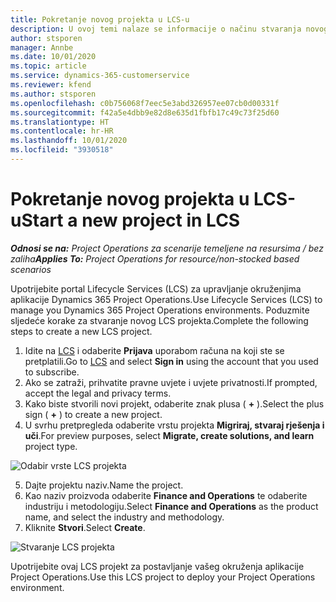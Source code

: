 ```yaml
---
title: Pokretanje novog projekta u LCS-u
description: U ovoj temi nalaze se informacije o načinu stvaranja novog projekta u LCS-u za vaše okruženje aplikacije Project Operations.
author: stsporen
manager: Annbe
ms.date: 10/01/2020
ms.topic: article
ms.service: dynamics-365-customerservice
ms.reviewer: kfend
ms.author: stsporen
ms.openlocfilehash: c0b756068f7eec5e3abd326957ee07cb0d00331f
ms.sourcegitcommit: f42a5e4dbb9e82d8e635d1fbfb17c49c73f25d60
ms.translationtype: HT
ms.contentlocale: hr-HR
ms.lasthandoff: 10/01/2020
ms.locfileid: "3930518"
---
```

# <a name="start-a-new-project-in-lcs"></a><span data-ttu-id="0f97b-103">Pokretanje novog projekta u LCS-u</span><span class="sxs-lookup"><span data-stu-id="0f97b-103">Start a new project in LCS</span></span>

<span data-ttu-id="0f97b-104">_**Odnosi se na:** Project Operations za scenarije temeljene na resursima / bez zaliha_</span><span class="sxs-lookup"><span data-stu-id="0f97b-104">_**Applies To:** Project Operations for resource/non-stocked based scenarios_</span></span>

<span data-ttu-id="0f97b-105">Upotrijebite portal Lifecycle Services (LCS) za upravljanje okruženjima aplikacije Dynamics 365 Project Operations.</span><span class="sxs-lookup"><span data-stu-id="0f97b-105">Use Lifecycle Services (LCS) to manage you Dynamics 365 Project Operations environments.</span></span> <span data-ttu-id="0f97b-106">Poduzmite sljedeće korake za stvaranje novog LCS projekta.</span><span class="sxs-lookup"><span data-stu-id="0f97b-106">Complete the following steps to create a new LCS project.</span></span>

1. <span data-ttu-id="0f97b-107">Idite na [LCS](https://lcs.dynamics.com/Logon/Index) i odaberite **Prijava** uporabom računa na koji ste se pretplatili.</span><span class="sxs-lookup"><span data-stu-id="0f97b-107">Go to [LCS](https://lcs.dynamics.com/Logon/Index) and select **Sign in** using the account that you used to subscribe.</span></span>
2. <span data-ttu-id="0f97b-108">Ako se zatraži, prihvatite pravne uvjete i uvjete privatnosti.</span><span class="sxs-lookup"><span data-stu-id="0f97b-108">If prompted, accept the legal and privacy terms.</span></span>
3. <span data-ttu-id="0f97b-109">Kako biste stvorili novi projekt, odaberite znak plusa ( **+** ).</span><span class="sxs-lookup"><span data-stu-id="0f97b-109">Select the plus sign ( **+** ) to create a new project.</span></span>
4. <span data-ttu-id="0f97b-110">U svrhu pretpregleda odaberite vrstu projekta **Migriraj, stvaraj rješenja i uči**.</span><span class="sxs-lookup"><span data-stu-id="0f97b-110">For preview purposes, select **Migrate, create solutions, and learn** project type.</span></span>

  ![Odabir vrste LCS projekta](./media/create-lcs-1.png)

5. <span data-ttu-id="0f97b-112">Dajte projektu naziv.</span><span class="sxs-lookup"><span data-stu-id="0f97b-112">Name the project.</span></span> 
6. <span data-ttu-id="0f97b-113">Kao naziv proizvoda odaberite **Finance and Operations** te odaberite industriju i metodologiju.</span><span class="sxs-lookup"><span data-stu-id="0f97b-113">Select **Finance and Operations** as the product name, and select the industry and methodology.</span></span> 
7. <span data-ttu-id="0f97b-114">Kliknite **Stvori**.</span><span class="sxs-lookup"><span data-stu-id="0f97b-114">Select **Create**.</span></span>

![Stvaranje LCS projekta](./media/create-lcs-2.png)

<span data-ttu-id="0f97b-116">Upotrijebite ovaj LCS projekt za postavljanje vašeg okruženja aplikacije Project Operations.</span><span class="sxs-lookup"><span data-stu-id="0f97b-116">Use this LCS project to deploy your Project Operations environment.</span></span>

